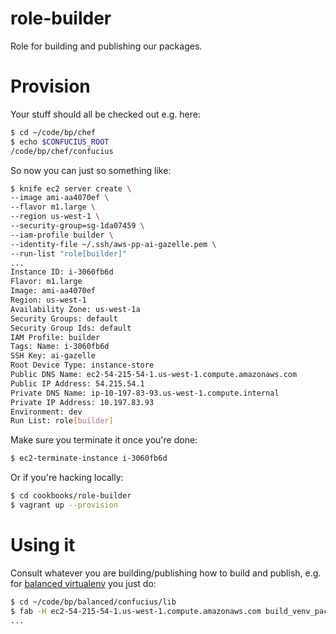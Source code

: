 role-builder
============

Role for building and publishing our packages.


Provision
=========

Your stuff should all be checked out e.g. here:

```bash
$ cd ~/code/bp/chef
$ echo $CONFUCIUS_ROOT
/code/bp/chef/confucius
```

So now you can just so something like:

```bash
$ knife ec2 server create \
--image ami-aa4070ef \
--flavor m1.large \
--region us-west-1 \
--security-group=sg-1da07459 \
--iam-profile builder \
--identity-file ~/.ssh/aws-pp-ai-gazelle.pem \
--run-list "role[builder]"
...
Instance ID: i-3060fb6d
Flavor: m1.large
Image: ami-aa4070ef
Region: us-west-1
Availability Zone: us-west-1a
Security Groups: default
Security Group Ids: default
IAM Profile: builder
Tags: Name: i-3060fb6d
SSH Key: ai-gazelle
Root Device Type: instance-store
Public DNS Name: ec2-54-215-54-1.us-west-1.compute.amazonaws.com
Public IP Address: 54.215.54.1
Private DNS Name: ip-10-197-83-93.us-west-1.compute.internal
Private IP Address: 10.197.83.93
Environment: dev
Run List: role[builder]
```

Make sure you terminate it once you're done:

```bash
$ ec2-terminate-instance i-3060fb6d
```

Or if you're hacking locally:

```bash
$ cd cookbooks/role-builder
$ vagrant up --provision
```

Using it
========

Consult whatever you are building/publishing how to build and publish, e.g. for
[balanced virtualenv](https://github.com/Poundpay/balanced) you just do:

```bash
$ cd ~/code/bp/balanced/confucius/lib
$ fab -H ec2-54-215-54-1.us-west-1.compute.amazonaws.com build_venv_package:1.1.0,upload=True
...
```
